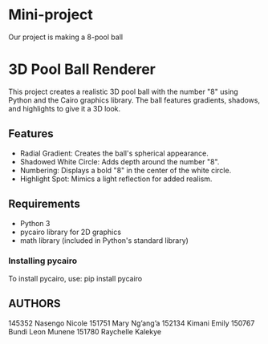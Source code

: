 # Mini-project
Our project is making a 8-pool ball
# 3D Pool Ball Renderer

This project creates a realistic 3D pool ball with the number "8" using Python and the Cairo graphics library. The ball features gradients, shadows, and highlights to give it a 3D look.

## Features
- Radial Gradient:  Creates the ball's spherical appearance.
- Shadowed White Circle: Adds depth around the number "8".
- Numbering: Displays a bold "8" in the center of the white circle.
- Highlight Spot: Mimics a light reflection for added realism.

## Requirements
- Python 3
- pycairo library for 2D graphics
- math library (included in Python's standard library)

### Installing pycairo
To install pycairo, use:
pip install pycairo

## AUTHORS
145352 Nasengo Nicole
151751 Mary Ng’ang’a
152134 Kimani Emily
150767 Bundi Leon Munene
151780 Raychelle Kalekye
